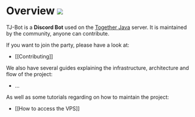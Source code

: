 # Overview ![](https://i.imgur.com/Kq68zt9.png)

TJ-Bot is a **Discord Bot** used on the [Together Java](https://discord.gg/togetherjava) server. It is maintained by the community, anyone can contribute.

If you want to join the party, please have a look at:
* [[Contributing]]

We also have several guides explaining the infrastructure, architecture and flow of the project:
* ...

As well as some tutorials regarding on how to maintain the project:
* [[How to access the VPS]]